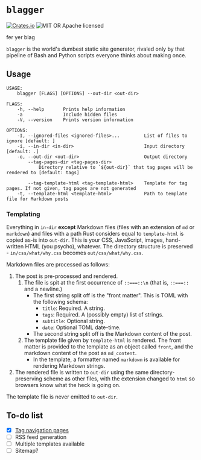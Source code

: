 # `blagger`
[![Crates.io](https://img.shields.io/crates/v/blagger)](https://crates.io/crates/blagger) ![MIT OR Apache licensed](https://img.shields.io/crates/l/blagger)

fer yer blag

`blagger` is the world's dumbest static site generator, rivaled only by that pipeline of Bash and Python scripts everyone thinks about making once.


## Usage
```
USAGE:
    blagger [FLAGS] [OPTIONS] --out-dir <out-dir>

FLAGS:
    -h, --help       Prints help information
    -a               Include hidden files
    -V, --version    Prints version information

OPTIONS:
    -I, --ignored-files <ignored-files>...         List of files to ignore [default: ]
    -i, --in-dir <in-dir>                          Input directory [default: .]
    -o, --out-dir <out-dir>                        Output directory
        --tag-pages-dir <tag-pages-dir>
            Directory relative to `${out-dir}` that tag pages will be rendered to [default: tags]

        --tag-template-html <tag-template-html>    Template for tag pages. If not given, tag pages are not generated
    -t, --template-html <template-html>            Path to template file for Markdown posts
```

### Templating
Everything in `in-dir` **except** Markdown files (files with an extension of `md` or `markdown`) and files with a path Rust considers equal to `template-html` is copied as-is into `out-dir`. This is your CSS, JavaScript, images, hand-written HTML (you psycho), whatever. The directory structure is preserved - `in/css/what/why.css` becomes `out/css/what/why.css`.

Markdown files are processed as follows:
1. The post is pre-processed and rendered.
   1. The file is spit at the first occurrence of `::===::\n` (that is, `::===::` and a newline.)
      * The first string split off is the "front matter". This is TOML with the following schema:
        * `title`: Required. A string.
        * `tags`: Required. A (possibly empty) list of strings.
        * `subtitle`: Optional string.
        * `date`: Optional TOML date-time.
      * The second string split off is the Markdown content of the post.
   2. The template file given by `template-html` is rendered. The front matter is provided to the template as an object called `front`, and the markdown content of the post as `md_content`.
      * In the template, a formatter named `markdown` is available for rendering Markdown strings.
2. The rendered file is written to `out-dir` using the same directory-preserving scheme as other files, with the extension changed to `html` so browsers know what the heck is going on.

The template file is never emitted to `out-dir`.
## To-do list
- [x] [Tag navigation pages](https://github.com/c-x-berger/blagger/blob/master/TAG_TEMPLATES.md)
- [ ] RSS feed generation
- [ ] Multiple templates available
- [ ] Sitemap?
